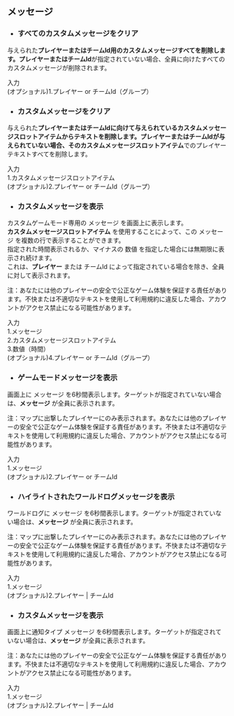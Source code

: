 ## メッセージ
* ### すべてのカスタムメッセージをクリア  
与えられた**プレイヤーまたはチームId用のカスタムメッセージすべてを削除します。プレイヤーまたはチームId**が指定されていない場合、全員に向けたすべてのカスタムメッセージが削除されます。  

入力  
(オプショナル)1.プレイヤー or チームId（グループ）  

* ### カスタムメッセージをクリア  
与えられた**プレイヤーまたはチームIdに向けて与えられているカスタムメッセージスロットアイテムからテキストを削除します。プレイヤーまたはチームIdが与えられていない場合、そのカスタムメッセージスロットアイテム**でのプレイヤーテキストすべてを削除します。  

入力  
1.カスタムメッセージスロットアイテム  
(オプショナル)2.プレイヤー or チームId（グループ）  

* ### カスタムメッセージを表示  
カスタムゲームモード専用の メッセージ を画面上に表示します。  
**カスタムメッセージスロットアイテム** を使用することによって、この メッセージ を複数の行で表示することができます。  
指定された時間表示されるか、マイナスの 数値 を指定した場合には無期限に表示され続けます。  
これは、**プレイヤー** または チームId によって指定されている場合を除き、全員に対して表示されます。  

注：あなたには他のプレイヤーの安全で公正なゲーム体験を保証する責任があります。不快または不適切なテキストを使用して利用規約に違反した場合、アカウントがアクセス禁止になる可能性があります。  

入力  
1.メッセージ  
2.カスタムメッセージスロットアイテム  
3.数値（時間）  
(オプショナル)4.プレイヤー or チームId（グループ）  

* ### ゲームモードメッセージを表示  
画面上に メッセージ を6秒間表示します。ターゲットが指定されていない場合は、**メッセージ** が全員に表示されます。  

注：マップに出撃したプレイヤーにのみ表示されます。あなたには他のプレイヤーの安全で公正なゲーム体験を保証する責任があります。不快または不適切なテキストを使用して利用規約に違反した場合、アカウントがアクセス禁止になる可能性があります。  

入力  
1.メッセージ  
(オプショナル)2.プレイヤー or チームId  

* ### ハイライトされたワールドログメッセージを表示  
ワールドログに メッセージ を6秒間表示します。ターゲットが指定されていない場合は、**メッセージ** が全員に表示されます。  

注：マップに出撃したプレイヤーにのみ表示されます。あなたには他のプレイヤーの安全で公正なゲーム体験を保証する責任があります。不快または不適切なテキストを使用して利用規約に違反した場合、アカウントがアクセス禁止になる可能性があります。  

入力  
1.メッセージ  
(オプショナル)2.プレイヤー | チームId  

* ### カスタムメッセージを表示  
画面上に通知タイプ メッセージ を6秒間表示します。ターゲットが指定されていない場合は、**メッセージ** が全員に表示されます。  

注：あなたには他のプレイヤーの安全で公正なゲーム体験を保証する責任があります。不快または不適切なテキストを使用して利用規約に違反した場合、アカウントがアクセス禁止になる可能性があります。  

入力  
1.メッセージ  
(オプショナル)2.プレイヤー | チームId
